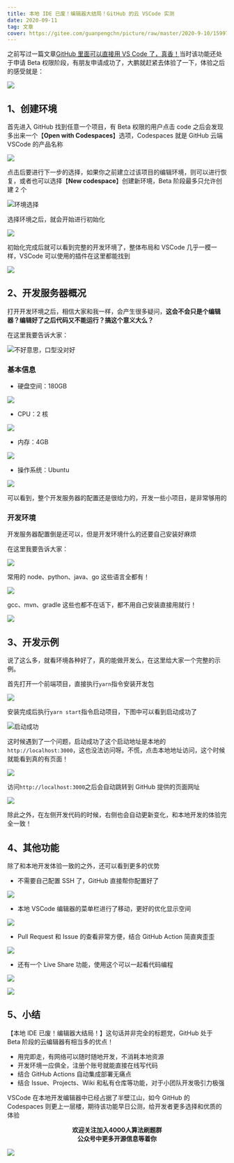 ```yaml
---
title: 本地 IDE 已废！编辑器大结局！GitHub 的云 VSCode 实测
date: 2020-09-11
tag: 文章
cover: https://gitee.com/guanpengchn/picture/raw/master/2020-9-10/1599738419708-image.png
---
```


之前写过一篇文章[GitHub 里面可以直接用 VS Code 了，真香！](https://mp.weixin.qq.com/s/GGiwnvi3YrSCnTi_zkHhcw)当时该功能还处于申请 Beta 权限阶段，有朋友申请成功了，大鹏就赶紧去体验了一下，体验之后的感受就是：

![](https://gitee.com/guanpengchn/picture/raw/master/2020-9-10/1599738419708-image.png)

## 1、创建环境

首先进入 GitHub 找到任意一个项目，有 Beta 权限的用户点击 code 之后会发现多出来一个【**Open with Codespaces**】选项，Codespaces 就是 GitHub 云端 VSCode 的产品名称

![](https://gitee.com/guanpengchn/picture/raw/master/2020-9-10/1599738464139-0在线编辑.png)

点击后要进行下一步的选择，如果你之前建立过该项目的编辑环境，则可以进行恢复，或者也可以选择【**New codespace**】创建新环境，Beta 阶段最多只允许创建 2 个

![环境选择](https://gitee.com/guanpengchn/picture/raw/master/2020-9-10/1599738629963-0.1会保存之前的编辑环境.png)

选择环境之后，就会开始进行初始化

![](https://gitee.com/guanpengchn/picture/raw/master/2020-9-10/1599738968454-1初始化.png)

初始化完成后就可以看到完整的开发环境了，整体布局和 VSCode 几乎一模一样，VSCode 可以使用的插件在这里都能找到

![](https://gitee.com/guanpengchn/picture/raw/master/2020-9-10/1599738983549-2vscode出现.png)

## 2、开发服务器概况

打开开发环境之后，相信大家和我一样，会产生很多疑问，**这会不会只是个编辑器？编辑好了之后代码又不能运行？搞这个意义大么？**

在这里我要告诉大家：

![不好意思，口型没对好](https://gitee.com/guanpengchn/picture/raw/master/2020-9-10/1599739493538-e5414e61a9203ac368db54ea526ff2cb.gif)

### 基本信息

- 硬盘空间：180GB

![](https://gitee.com/guanpengchn/picture/raw/master/2020-9-10/1599739621610-12硬盘空间.png)

- CPU：2 核

![](https://gitee.com/guanpengchn/picture/raw/master/2020-9-10/1599739639023-13cpu信息.png)

- 内存：4GB

![](https://gitee.com/guanpengchn/picture/raw/master/2020-9-10/1599739651906-14内存信息.png)

- 操作系统：Ubuntu

![](https://gitee.com/guanpengchn/picture/raw/master/2020-9-10/1599739670998-15操作系统信息.png)

可以看到，整个开发服务器的配置还是很给力的，开发一些小项目，是非常够用的

### 开发环境

开发服务器配置倒是还可以，但是开发环境什么的还要自己安装好麻烦

在这里我要告诉大家：

![](https://gitee.com/guanpengchn/picture/raw/master/2020-9-10/1599740547023-开发环境安装好了.gif)

常用的 node、python、java、go 这些语言全都有！

![](https://gitee.com/guanpengchn/picture/raw/master/2020-9-10/1599740640537-5开发环境很全.png)

gcc、mvn、gradle 这些也都不在话下，都不用自己安装直接用就行！

![](https://gitee.com/guanpengchn/picture/raw/master/2020-9-10/1599740678862-5.1开发环境很全.png)

## 3、开发示例

说了这么多，就看环境各种好了，真的能做开发么，在这里给大家一个完整的示例。

首先打开一个前端项目，直接执行`yarn`指令安装开发包

![](https://gitee.com/guanpengchn/picture/raw/master/2020-9-10/1599740851948-4直接带yarn.png)

安装完成后执行`yarn start`指令启动项目，下图中可以看到启动成功了

![启动成功](https://gitee.com/guanpengchn/picture/raw/master/2020-9-10/1599740881706-7启动成功.png)

这时候遇到了一个问题，启动成功了这个启动地址是本地的`http://localhost:3000`，这也没法访问呀。不慌，点击本地地址访问，这个时候就能看到真的有页面！

![](https://imgkr2.cn-bj.ufileos.com/f96fbb76-087b-4380-9736-f0dab1f2a3fa.gif?UCloudPublicKey=TOKEN_8d8b72be-579a-4e83-bfd0-5f6ce1546f13&Signature=4nBP%252BNTzlO%252FhgPu30kLXZ8HShw8%253D&Expires=1599827423)

访问`http://localhost:3000`之后会自动跳转到 GitHub 提供的页面网址

![](https://gitee.com/guanpengchn/picture/raw/master/2020-9-10/1599741071258-10访问后自动跳转.png)

除此之外，在左侧开发代码的时候，右侧也会自动更新变化，和本地开发的体验完全一致！

## 4、其他功能

除了和本地开发体验一致的之外，还可以看到更多的优势

- 不需要自己配置 SSH 了，GitHub 直接帮你配置好了

![](https://gitee.com/guanpengchn/picture/raw/master/2020-9-10/1599741207671-11自动配置好了github的git配置.png)

- 本地 VSCode 编辑器的菜单栏进行了移动，更好的优化显示空间

![](https://gitee.com/guanpengchn/picture/raw/master/2020-9-10/1599741303004-6上方的菜单移动到了这里.png)

- Pull Request 和 Issue 的查看非常方便，结合 GitHub Action 简直爽歪歪

![](https://gitee.com/guanpengchn/picture/raw/master/2020-9-10/1599741333467-8可以和pr还有issue关联.png)

- 还有一个 Live Share 功能，使用这个可以一起看代码编程

![](https://gitee.com/guanpengchn/picture/raw/master/2020-9-10/1599741372055-9live%20share.png)

![](https://gitee.com/guanpengchn/picture/raw/master/2020-9-10/1599741518038-结对编程.jpg)

## 5、小结

【本地 IDE 已废！编辑器大结局！】这句话并非完全的标题党，GitHub 处于 Beta 阶段的云编辑器有相当多的优点！

- 用完即走，有网络可以随时随地开发，不消耗本地资源
- 开发环境一应俱全，注册个账号就能直接在线写代码
- 结合 GitHub Actions 自动集成部署无痛点
- 结合 Issue、Projects、Wiki 和私有仓库等功能，对于小团队开发吸引力极强

VSCode 在本地开发编辑器中已经占据了半壁江山，如今 GitHub 的 Codespaces 则更上一层楼，期待该功能早日公测，给开发者更多选择和优质的体验

**<center>欢迎关注加入4000人算法刷题群</center>**
**<center>公众号中更多开源信息等着你</center>**

![](https://gitee.com/guanpengchn/picture/raw/master/2020-9-11/1599805100027-image.png)
